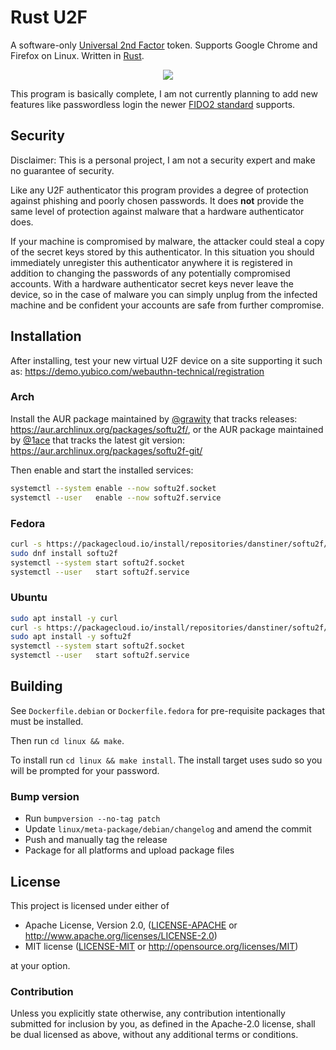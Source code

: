 # Rust U2F

A software-only [Universal 2nd Factor](https://www.yubico.com/solutions/fido-u2f/) token. Supports Google Chrome and Firefox on Linux. Written in [Rust](https://www.rust-lang.org/).

<p align="center">
  <img src="https://user-images.githubusercontent.com/52513/53316061-32725f80-387b-11e9-8476-36207606db58.png" />
</p>

This program is basically complete, I am not currently planning to add new features like passwordless login the newer [FIDO2 standard](https://fidoalliance.org/specifications/) supports.

## Security

Disclaimer: This is a personal project, I am not a security expert and make no guarantee of security.

Like any U2F authenticator this program provides a degree of protection against phishing and poorly chosen passwords. It does **not** provide the same level of protection against malware that a hardware authenticator does.

If your machine is compromised by malware, the attacker could steal a copy of the secret keys stored by this authenticator. In this situation you should immediately unregister this authenticator anywhere it is registered in addition to changing the passwords of any potentially compromised accounts. With a hardware authenticator secret keys never leave the device, so in the case of malware you can simply unplug from the infected machine and be confident your accounts are safe from further compromise.

## Installation

After installing, test your new virtual U2F device on a site supporting it such as: https://demo.yubico.com/webauthn-technical/registration

### Arch

Install the AUR package maintained by [@grawity](https://github.com/grawity) that tracks releases: https://aur.archlinux.org/packages/softu2f/,
or the AUR package maintained by [@1ace](https://github.com/1ace) that tracks the latest git version: https://aur.archlinux.org/packages/softu2f-git/

Then enable and start the installed services:
```bash
systemctl --system enable --now softu2f.socket
systemctl --user   enable --now softu2f.service
```

### Fedora

```bash
curl -s https://packagecloud.io/install/repositories/danstiner/softu2f/script.rpm.sh | sudo bash
sudo dnf install softu2f
systemctl --system start softu2f.socket
systemctl --user   start softu2f.service
```

### Ubuntu

```bash
sudo apt install -y curl
curl -s https://packagecloud.io/install/repositories/danstiner/softu2f/script.deb.sh | sudo bash
sudo apt install -y softu2f
systemctl --system start softu2f.socket
systemctl --user   start softu2f.service
```

## Building

See `Dockerfile.debian` or `Dockerfile.fedora` for pre-requisite packages that must be installed.

Then run `cd linux && make`.

To install run `cd linux && make install`. The install target uses sudo so you will be prompted for your password.

### Bump version

* Run `bumpversion --no-tag patch`
* Update `linux/meta-package/debian/changelog` and amend the commit
* Push and manually tag the release
* Package for all platforms and upload package files

## License

This project is licensed under either of

 * Apache License, Version 2.0, ([LICENSE-APACHE](LICENSE-APACHE) or
   http://www.apache.org/licenses/LICENSE-2.0)
 * MIT license ([LICENSE-MIT](LICENSE-MIT) or
   http://opensource.org/licenses/MIT)

at your option.

### Contribution

Unless you explicitly state otherwise, any contribution intentionally submitted
for inclusion by you, as defined in the Apache-2.0 license, shall be
dual licensed as above, without any additional terms or conditions.

